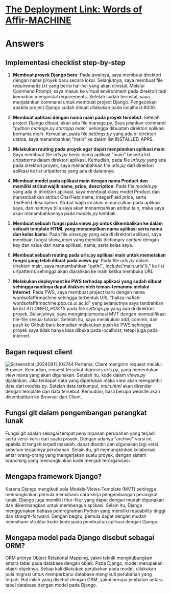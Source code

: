 # [The Deployment Link: Words of Affir-MACHINE](http://haliza-nafiah-wordsofaffirmachine.pbp.cs.ui.ac.id/)

# Answers
## Implementasi checklist step-by-step
1. **Membuat proyek Django baru**: Pada awalnya, saya membuat direktori dengan nama proyek baru secara lokal. Selanjutnya, saya membuat file _requirements.txt_ yang berisi hal-hal yang akan diinstal. Melalui Command Prompt, saya masuk ke virtual environment pada direktori tadi kemudian menginstal requirements. Setelah sudah terinstal, saya menjalankan command untuk membuat project Django. Pengecekan apabila project Django sudah dibuat dilakukan pada localhost:8000.

2. **Membuat aplikasi dengan nama main pada proyek tersebut**: Setelah project Django dibuat, akan ada file manage.py. Saya jalankan command "_python manage.py startapp main_" sehingga dibuatlah direktori aplikasi bernama _main_. Kemudian, pada file _settings.py_ yang ada di direktori utama, saya menambahkan "main" ke dalam list INSTALLED_APPS.

3. **Melakukan routing pada proyek agar dapat menjalankan aplikasi main**: Saya membuat file _urls.py_ berisi nama aplikasi "main" beserta list urlpatterns dalam direktori aplikasi. Kemudian, pada file _urls.py_ yang ada pada direktori proyek, saya menambahkan file _urls.py_ dari direktori aplikasi ke list urlpatterns yang ada di dalamnya.

4. **Membuat model pada aplikasi main dengan nama Product dan memiliki atribut wajib name, price, description**: Pada file _models.py_ yang ada di direktori aplikasi, saya membuat class model Product dan menambahkan atribut CharField name, IntegerField price, serta TextField description. Atribut wajib ini akan dimunculkan pada aplikasi saya, dan nantinya bila saya akan menambahkan atribut lain, maka saya akan menambahkannya pada _models.py_ kembali. 

5. **Membuat sebuah fungsi pada views.py untuk dikembalikan ke dalam sebuah template HTML yang menampilkan nama aplikasi serta nama dan kelas kamu**: Pada file _views.py_ yang ada di direktori aplikasi, saya membuat fungsi _show_main_ yang memiliki dictionary _content_ dengan key dan value dari nama aplikasi, nama, serta kelas saya.

6. **Membuat sebuah routing pada urls.py aplikasi main untuk memetakan fungsi yang telah dibuat pada views.py**: Pada file _urls.py_ dalam direktori main, saya menambahkan "path('', include('main.urls'))," ke list urlpatterns sehingga akan diarahkan ke main ketika membuka URL

7. **Melakukan deployment ke PWS terhadap aplikasi yang sudah dibuat sehingga nantinya dapat diakses oleh teman-temanmu melalui Internet**: Pada PWS, saya membuat project baru dengan nama wordsofaffirmachine sehingga terbentuk URL "haliza-nafiah-wordsofaffirmachine.pbp.cs.ui.ac.id" yang selanjutnya saya tambahkan ke list _ALLOWED_HOSTS_ pada file _settings.py_ yang ada di direktori proyek. Selanjutnya, saya  mengimplementasi MVT dengan memodifikasi file-file sesuai tutorial. Setelah itu, saya melakukan add, commit, dan push ke Github baru kemudian melakukan push ke PWS sehingga proyek saya tidak hanya bisa dibuka pada localhost, tetapi juga pada internet.

## Bagan request client
![Screenshot_20240911_102744](https://github.com/user-attachments/assets/2e9c3432-4d0b-4f1c-ae57-b247aa6cad18)
Pertama, Client mengirim request melalui Browser. Kemudian, request tersebut diproses _urls.py_, yang menentukan view mana yang akan digunakan. Setelah itu, kode dalam _views.py_ dijalankan. Jika terdapat data yang diperlukan maka view akan mengambil data dari _models.py_. Setelah data terkumpul, _main.html_ akan dirender dengan template dan data tersebut. Kemudian, hasil berupa website akan dikembalikan ke Browser dari Client.

## Fungsi git dalam pengembangan perangkat lunak
Fungsi git adalah sebagai tempat penyimpanan perubahan yang terjadi serta versi-versi dari suatu proyek. Dengan adanya "archive" versi ini, apabila di tengah terjadi masalah, dapat diambil dan digunakan lagi versi sebelum terjadinya perubahan. Selain itu, git memungkinkan kolaborasi antar orang-orang yang mengerjakan suatu proyek, dengan sistem branching yang memungkinkan kode menjadi terorganisasi.

## Mengapa framework Django?
Karena Django mengikuti pola Models-Views-Template (MVT) sehingga memungkinkan pemula memahami cara kerja pengembangan perangkat lunak. Django juga memiliki fitur-fitur yang dapat dengan mudah digunakan dan dikembangkan untuk membangun aplikasi. Selain itu, Django menggunakan bahasa pemrograman Python yang memiliki readability tinggi dan straight-forward. Dengan begitu, pemula dapat dengan mudah memahami struktur kode-kode pada pembuatan aplikasi dengan Django.

## Mengapa model pada Django disebut sebagai ORM?
ORM artinya Object Relational Mapping, yakni teknik menghubungkan antara tabel pada database dengan objek. Pada Django, model merupakan objek-objeknya. Setiap kali dilakukan perubahan pada model, dilakukan pula migrasi untuk memperbarui database mengikuti perubahan yang terjadi. Hal inilah yang disebut dengan ORM, yakni berupa jembatan antara tabel database dengan model pada Django. 
